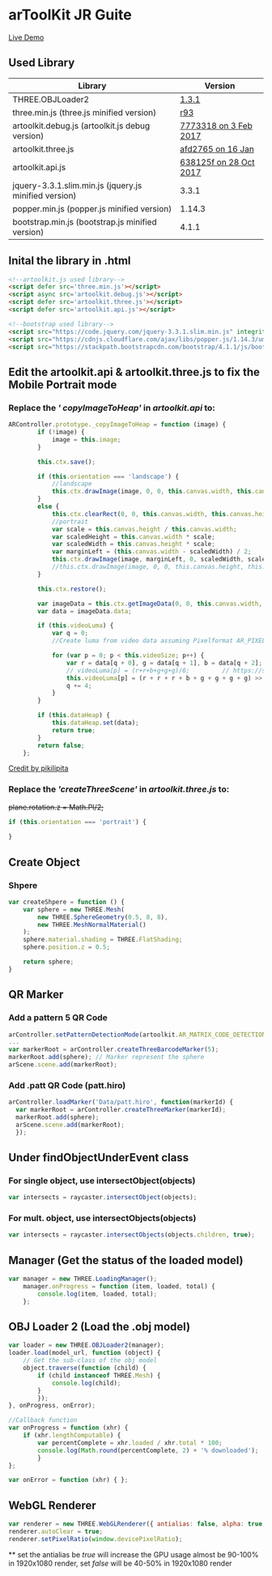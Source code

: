 # arToolKit JR Guite
[Live Demo](https://andyhokk.github.io/arJS/dist)

## Used Library
| Library  | Version |
| ------------- | ------------- |
| THREE.OBJLoader2 | [1.3.1](https://github.com/mrdoob/three.js/blob/67f24d0d2dc72b375c1eddc2aa05c2624da71ab0/examples/js/loaders/OBJLoader2.js)  |
| three.min.js (three.js minified version)  | [r93](https://github.com/mrdoob/three.js/blob/1300607b1471fd7148cf35169c3eaaa15b44a9d0/build/three.min.js)  |
| artoolkit.debug.js (artoolkit.js debug version)  | [7773318  on 3 Feb 2017](https://github.com/artoolkit/jsartoolkit5/blob/77733182a4c519b8e683cbf246a22920d94f3deb/build/artoolkit.debug.js)  |
| artoolkit.three.js | [afd2765 on 16 Jan](https://github.com/artoolkitx/jsartoolkit5/blob/afd27655c3c3868fc79d579aa2e0898b2981e191/js/artoolkit.three.js) |
| artoolkit.api.js | [638125f  on 28 Oct 2017](https://github.com/artoolkit/jsartoolkit5/blob/638125fc40eae53793e34bb97ce66799aae85801/js/artoolkit.api.js) |
| jquery-3.3.1.slim.min.js (jquery.js minified version) | 3.3.1 |
| popper.min.js (popper.js minified version) | 1.14.3 |
| bootstrap.min.js (bootstrap.js minified version) | 4.1.1 |

## Inital the library in .html
```html
<!--artoolkit.js used library-->
<script defer src='three.min.js'></script>
<script async src='artoolkit.debug.js'></script>
<script defer src='artoolkit.three.js'></script>
<script defer src='artoolkit.api.js'></script>

<!--bootstrap used library-->
<script src="https://code.jquery.com/jquery-3.3.1.slim.min.js" integrity="sha384-q8i/X+965DzO0rT7abK41JStQIAqVgRVzpbzo5smXKp4YfRvH+8abtTE1Pi6jizo" crossorigin="anonymous"></script>
<script src="https://cdnjs.cloudflare.com/ajax/libs/popper.js/1.14.3/umd/popper.min.js" integrity="sha384-ZMP7rVo3mIykV+2+9J3UJ46jBk0WLaUAdn689aCwoqbBJiSnjAK/l8WvCWPIPm49" crossorigin="anonymous"></script>
<script src="https://stackpath.bootstrapcdn.com/bootstrap/4.1.1/js/bootstrap.min.js" integrity="sha384-smHYKdLADwkXOn1EmN1qk/HfnUcbVRZyYmZ4qpPea6sjB/pTJ0euyQp0Mk8ck+5T" crossorigin="anonymous"></script>
```

## Edit the artoolkit.api & artoolkit.three.js to fix the Mobile Portrait mode
### Replace the _' copyImageToHeap'_ in _artoolkit.api_ to:
```javascript
ARController.prototype._copyImageToHeap = function (image) {
        if (!image) {
            image = this.image;
        }

        this.ctx.save();

        if (this.orientation === 'landscape') {
            //landscape
            this.ctx.drawImage(image, 0, 0, this.canvas.width, this.canvas.height); // draw video
        }
        else {
            this.ctx.clearRect(0, 0, this.canvas.width, this.canvas.height);
            //portrait
            var scale = this.canvas.height / this.canvas.width;
            var scaledHeight = this.canvas.width * scale;
            var scaledWidth = this.canvas.height * scale;
            var marginLeft = (this.canvas.width - scaledWidth) / 2;
            this.ctx.drawImage(image, marginLeft, 0, scaledWidth, scaledHeight); // draw video
            //this.ctx.drawImage(image, 0, 0, this.canvas.height, this.canvas.width);
        }

        this.ctx.restore();

        var imageData = this.ctx.getImageData(0, 0, this.canvas.width, this.canvas.height);
        var data = imageData.data;

        if (this.videoLuma) {
            var q = 0;
            //Create luma from video data assuming Pixelformat AR_PIXEL_FORMAT_RGBA (ARToolKitJS.cpp L: 43)

            for (var p = 0; p < this.videoSize; p++) {
                var r = data[q + 0], g = data[q + 1], b = data[q + 2];
                // videoLuma[p] = (r+r+b+g+g+g)/6;         // https://stackoverflow.com/a/596241/5843642
                this.videoLuma[p] = (r + r + r + b + g + g + g + g) >> 3;
                q += 4;
            }
        }

        if (this.dataHeap) {
            this.dataHeap.set(data);
            return true;
        }
        return false;
    };
```
[Credit by pikilipita](https://github.com/pikilipita/AR.js/blob/703e1082bd3e36bfebb175f3985053126594ddbb/three.js/vendor/jsartoolkit5/js/artoolkit.api.js)
### Replace the _'createThreeScene'_ in _artoolkit.three.js_ to:
~~plane.rotation.z = Math.PI/2;~~
```javascript
if (this.orientation === 'portrait') {
	
}
```

## Create Object
### Shpere
```javascript
var createShpere = function () {
	var sphere = new THREE.Mesh(
		new THREE.SphereGeometry(0.5, 8, 8),
		new THREE.MeshNormalMaterial()
	);
	sphere.material.shading = THREE.FlatShading;
	sphere.position.z = 0.5;

	return sphere;
}
```
## QR Marker
### Add a pattern 5 QR Code
```javascript
arController.setPatternDetectionMode(artoolkit.AR_MATRIX_CODE_DETECTION);
...
var markerRoot = arController.createThreeBarcodeMarker(5);
markerRoot.add(sphere); // Marker represent the sphere
arScene.scene.add(markerRoot);
```
### Add .patt QR Code (patt.hiro)
```javascript
arController.loadMarker('Data/patt.hiro', function(markerId) {
  var markerRoot = arController.createThreeMarker(markerId);
  markerRoot.add(sphere);
  arScene.scene.add(markerRoot);
  });
```

## Under findObjectUnderEvent class
### For single object, use intersectObject(objects)
```javascript
var intersects = raycaster.intersectObject(objects);
```
### For mult. object, use intersectObjects(objects)
```javascript
var intersects = raycaster.intersectObjects(objects.children, true);
```

## Manager (Get the status of the loaded model)
```javascript
var manager = new THREE.LoadingManager();
    manager.onProgress = function (item, loaded, total) {
        console.log(item, loaded, total);
    };
```

## OBJ Loader 2 (Load the .obj model)
```javascript
var loader = new THREE.OBJLoader2(manager);
loader.load(model_url, function (object) {
	// Get the sub-class of the obj model
	object.traverse(function (child) {
		if (child instanceof THREE.Mesh) {
			console.log(child);
		}
        });
}, onProgress, onError);

//Callback function
var onProgress = function (xhr) {
	if (xhr.lengthComputable) {
		var percentComplete = xhr.loaded / xhr.total * 100;
		console.log(Math.round(percentComplete, 2) + '% downloaded');
        }
};

var onError = function (xhr) { };
```
## WebGL Renderer
```javascript
var renderer = new THREE.WebGLRenderer({ antialias: false, alpha: true, powerPreference: 'low-power' });
renderer.autoClear = true;
renderer.setPixelRatio(window.devicePixelRatio);
```
** set the antialias be *true* will increase the GPU usage almost be 90-100% in 1920x1080 render, set *false* will be 40-50% in 1920x1080 render

